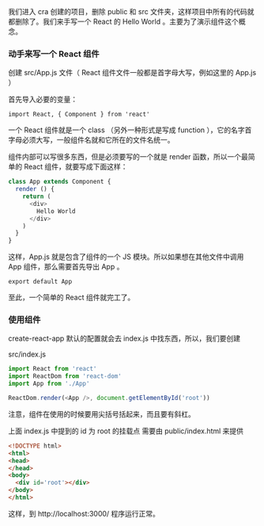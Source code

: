 我们进入 cra 创建的项目，删除 public 和 src 文件夹，这样项目中所有的代码就都删除了。我们来手写一个 React 的 Hello World 。主要为了演示组件这个概念。

### 动手来写一个 React 组件

创建 src/App.js 文件（ React 组件文件一般都是首字母大写，例如这里的 App.js ）

首先导入必要的变量：
```
import React, { Component } from 'react'
```
一个 React 组件就是一个 class （另外一种形式是写成 function ），它的名字首字母必须大写，一般组件名就和它所在的文件名统一。

组件内部可以写很多东西，但是必须要写的一个就是 render 函数，所以一个最简单的 React 组件，就要写成下面这样：
```js
class App extends Component {
  render () {
    return (
      <div>
        Hello World
      </div>
    )
  }
}
```
这样，App.js 就是包含了组件的一个 JS 模块。所以如果想在其他文件中调用 App 组件，那么需要首先导出 App 。
```
export default App
```
至此，一个简单的 React 组件就完工了。

### 使用组件

create-react-app 默认的配置就会去 index.js 中找东西，所以，我们要创建

src/index.js
```js
import React from 'react'
import ReactDom from 'react-dom'
import App from './App'

ReactDom.render(<App />, document.getElementById('root'))
```
注意，组件在使用的时候要用尖括号括起来，而且要有斜杠。

上面 index.js 中提到的 id 为 root 的挂载点 需要由 public/index.html 来提供
```html
<!DOCTYPE html>
<html>
<head>
</head>
<body>
  <div id='root'></div>
</body>
</html>
```
这样，到 http://localhost:3000/ 程序运行正常。
